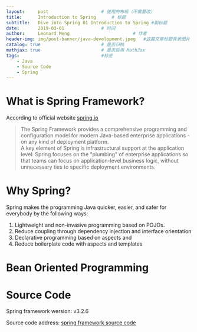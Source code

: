 ```yaml
---
layout:     post   				    # 使用的布局（不需要改）
title:      Introduction to Spring   	# 标题 
subtitle:   Dive into Spring 01 Introduction to Spring #副标题
date:       2019-03-01 				# 时间
author:     Leonard Meng						# 作者
header-img: img/post-banner/java-development.jpeg 	#这篇文章标题背景图片
catalog: true 						# 是否归档
mathjax: true                       # 是否启用 MathJax
tags:								#标签
    - Java
    - Source Code
    - Spring
---
```


# What is Spring Framework?

According to official website [spring.io](https://spring.io/projects/spring-framework#overview)

> The Spring Framework provides a comprehensive programming and configuration model for modern Java-based enterprise applications - on any kind of deployment platform.<br>A key element of Spring is infrastructural support at the application level: Spring focuses on the "plumbing" of enterprise applications so that teams can focus on application-level business logic, without unnecessary ties to specific deployment environments.

# Why Spring?
Spring makes the programming Java quicker, easier, and safer for everybody by the following ways:

1. Lightweight and non-invasive programming based on POJOs.
2. Reduce coupling through dependency injection and interface orientation
3. Declarative programming based on aspects and 
4. Reduce boilerplate code with aspects and templates

# Bean Oriented Programming

## 

# Source Code

Spring framework wersion: v3.2.6

Source code address: [spring framework source code](https://github.com/spring-projects/spring-framework)


